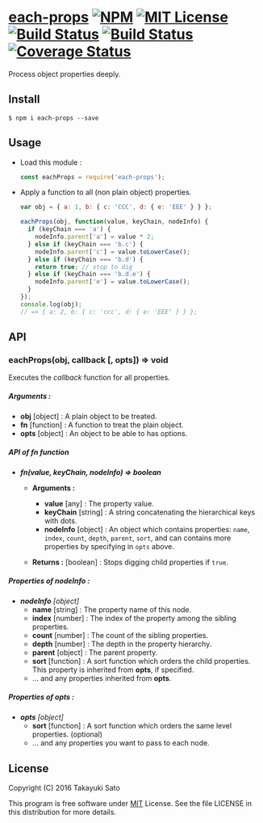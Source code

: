[each-props][repo-url] [![NPM][npm-img]][npm-url] [![MIT License][mit-img]][mit-url] [![Build Status][travis-img]][travis-url] [![Build Status][appveyor-img]][appveyor-url] [![Coverage Status][coverage-img]][coverage-url]
============

Process object properties deeply.

Install
-------

```
$ npm i each-props --save
```

Usage
-----

* Load this module :

    ```js
    const eachProps = require('each-props');
    ```

* Apply a function to all (non plain object) properties.

    ```js
    var obj = { a: 1, b: { c: 'CCC', d: { e: 'EEE' } } };

    eachProps(obj, function(value, keyChain, nodeInfo) {
      if (keyChain === 'a') {
        nodeInfo.parent['a'] = value * 2;
      } else if (keyChain === 'b.c') {
        nodeInfo.parent['c'] = value.toLowerCase();
      } else if (keyChain === 'b.d') {
        return true; // stop to dig
      } else if (keyChain === 'b.d.e') {
        nodeInfo.parent['e'] = value.toLowerCase();
      }
    });
    console.log(obj);
    // => { a: 2, b: { c: 'ccc', d: { e: 'EEE' } } };
    ```

API
---

### eachProps(obj, callback [, opts]) => void

Executes the *callback* function for all properties.

##### **Arguments :** 

   * **obj** [object] : A plain object to be treated.
   * **fn** [function] : A function to treat the plain object.
   * **opts** [object] : An object to be able to has options.

##### **API of *fn* function**

* ***fn(value, keyChain, nodeInfo) => boolean***

    * **Arguments :**
        * **value** [any] : The property value.
        * **keyChain** [string] : A string concatenating the hierarchical keys with dots.
        * **nodeInfo** [object] : An object which contains properties: `name`, `index`, `count`, `depth`, `parent`, `sort`, and can contains more properties by specifying in `opts` above. 

    * **Returns :** [boolean] : Stops digging child properties if `true`.

##### **Properties of *nodeInfo* :**

* ***nodeInfo*** *[object]*
    * **name** [string] : The property name of this node.
    * **index** [number] : The index of the property among the sibling properties.
    * **count** [number] : The count of the sibling properties.
    * **depth** [number] : The depth in the property hierarchy.
    * **parent** [object] : The parent property.
    * **sort** [function] : A sort function which orders the child properties. This property is inherited from **opts**, if specified.
    * ... and any properties inherited from **opts**.

##### **Properties of *opts* :**

* ***opts*** *[object]*
    * **sort** [function] : A sort function which orders the same level properties. (optional)
    * ... and any properties you want to pass to each node.

License
-------

Copyright (C) 2016 Takayuki Sato

This program is free software under [MIT][mit-url] License.
See the file LICENSE in this distribution for more details.

[repo-url]: https://github.com/sttk/each-props/
[npm-img]: https://img.shields.io/badge/npm-v1.2.2-blue.svg
[npm-url]: https://www.npmjs.org/package/each-props/
[mit-img]: https://img.shields.io/badge/license-MIT-green.svg
[mit-url]: https://opensource.org/licenses.MIT
[travis-img]: https://travis-ci.org/sttk/each-props.svg?branch=master
[travis-url]: https://travis-ci.org/sttk/each-props
[appveyor-img]: https://ci.appveyor.com/api/projects/status/github/sttk/each-props?branch=master&svg=true
[appveyor-url]: https://ci.appveyor.com/project/sttk/each-props
[coverage-img]: https://coveralls.io/repos/github/sttk/each-props/badge.svg?branch=master
[coverage-url]: https://coveralls.io/github/sttk/each-props?branch=master

